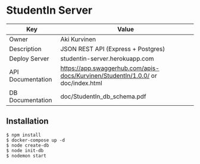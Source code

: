 # StudentIn Server

| Key               | Value                          |
| ----------------- | ------------------------------ |
| Owner             | Aki Kurvinen                   |
| Description       | JSON REST API  (Express + Postgres)           |
| Deploy Server     | studentin-server.herokuapp.com |
| API Documentation | https://app.swaggerhub.com/apis-docs/Kurvinen/StudentIn/1.0.0/ or doc/index.html                 |
| DB Documentation | doc/StudentIn_db_schema.pdf |

## Installation

```
$ npm install
$ docker-compose up -d
$ node create-db
$ node init-db
$ nodemon start
```
